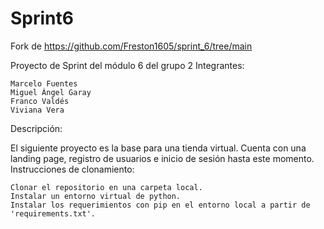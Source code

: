 # Sprint6
Fork de https://github.com/Freston1605/sprint_6/tree/main

Proyecto de Sprint del módulo 6 del grupo 2
Integrantes:

    Marcelo Fuentes
    Miguel Ángel Garay
    Franco Valdés
    Viviana Vera

Descripción:

El siguiente proyecto es la base para una tienda virtual. Cuenta con una landing page, registro de usuarios e inicio de sesión hasta este momento.
Instrucciones de clonamiento:

    Clonar el repositorio en una carpeta local.
    Instalar un entorno virtual de python.
    Instalar los requerimientos con pip en el entorno local a partir de 'requirements.txt'.
